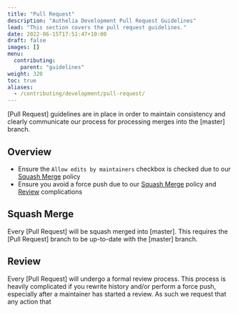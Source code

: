 ```yaml
---
title: "Pull Request"
description: "Authelia Development Pull Request Guidelines"
lead: "This section covers the pull request guidelines."
date: 2022-06-15T17:51:47+10:00
draft: false
images: []
menu:
  contributing:
    parent: "guidelines"
weight: 320
toc: true
aliases:
  - /contributing/development/pull-request/
---
```


[Pull Request] guidelines are in place in order to maintain consistency and clearly communicate our process for
processing merges into the [master] branch.

## Overview

* Ensure the `Allow edits by maintainers` checkbox is checked due to our [Squash Merge](#squash-merge) policy
* Ensure you avoid a force push due to our [Squash Merge](#squash-merge) policy and [Review](#review) complications

## Squash Merge

Every [Pull Request] will be squash merged into [master]. This requires the [Pull Request] branch to be up-to-date with
the [master] branch.

## Review

Every [Pull Request] will undergo a formal review process. This process is heavily complicated if you rewrite history
and/or perform a force push, especially after a maintainer has started a review. As such we request that any action that
